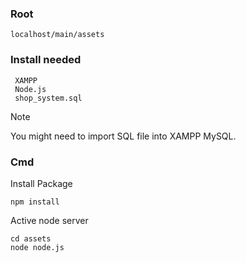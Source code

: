 ### Root
    localhost/main/assets 

### Install needed

     XAMPP
     Node.js
     shop_system.sql

> [!NOTE]
> You might need to import SQL file into XAMPP MySQL.


### Cmd

Install Package 

    npm install 
    
Active node server

    cd assets
    node node.js 


